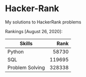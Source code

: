 # Hacker-Rank
My solutions to HackerRank problems

Rankings [August 26, 2020]:

| Skills          | Rank    |
| --------------- | ------: |
| Python          | 58730   |
| SQL             | 119695  |
| Problem Solving | 328338  |
